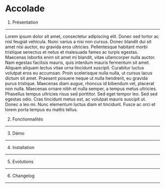 Accolade
========================


1) Présentation
----------------------------------

Lorem ipsum dolor sit amet, consectetur adipiscing elit. Donec sed tortor ac nisl feugiat vehicula. Nunc varius a nisi non cursus. Donec blandit dui sit amet nisi auctor, eu gravida eros ultricies. Pellentesque habitant morbi tristique senectus et netus et malesuada fames ac turpis egestas. Maecenas lobortis enim sit amet mi blandit, vitae ullamcorper nulla auctor. Nam egestas facilisis mauris, quis interdum mauris fermentum sit amet. Aliquam aliquam lectus vitae urna tincidunt suscipit. Curabitur luctus volutpat eros eu accumsan.
Proin scelerisque nulla nulla, ut cursus lacus dictum sit amet. Praesent posuere neque ut nulla hendrerit, eu gravida purus tristique. Maecenas diam augue, rhoncus id bibendum vel, placerat non nulla. Maecenas ornare nibh et nulla semper, a tempus metus ultricies. Phasellus tempus ultricies risus sed porttitor. Sed eget tempor leo. Sed sed egestas odio. Cras tincidunt metus est, ac volutpat mauris suscipit ut. Donec a leo mi. Nunc elementum luctus diam et tincidunt. Fusce ac orci et lorem porta tempus eu mattis tellus. 

2) Fonctionnalités
-------------------------------------



3) Démo
--------------------------------



4) Installation
-------------------------------



5) Evolutions
-------------------------------


6) Changelog
-------------------------------